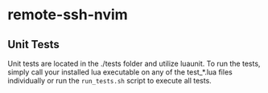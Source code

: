 # remote-ssh-nvim

## Unit Tests
Unit tests are located in the ./tests folder and utilize luaunit. To run the tests, simply call your installed lua executable on any of the test_*.lua files individually or run the `run_tests.sh` script to execute all tests.


